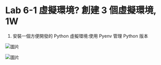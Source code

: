 <H1>Lab 6-1 虛擬環境? 創建 3 個虛擬環境, 1W</H1>


1. 安裝一個方便開發的 Python 虛擬環境:使用 Pyenv 管理 Python 版本

![圖片](https://user-images.githubusercontent.com/16370565/170850409-6bc51f98-893e-420f-8ccf-a21f2451285b.png)

![圖片](https://user-images.githubusercontent.com/16370565/170851447-6dc60f62-1587-47ae-95e0-9b5f7477ca5f.png)
